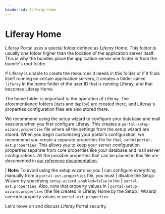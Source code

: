 ```yaml
---
header-id: liferay-home
---
```


# Liferay Home

Liferay Portal uses a special folder defined as *Liferay Home*. This folder is
usually one folder higher than the location of the application server itself.
This is why the bundles place the application server one folder in from the
bundle's root folder.

If Liferay is unable to create the resources it needs in this folder or if it
finds itself running on certain application servers, it creates a folder called
`liferay` in the home folder of the user ID that is running Liferay, and that
becomes Liferay Home.

The home folder is important to the operation of Liferay. The aforementioned
folders (`data` and `deploy`) are created there, and Liferay's properties
configuration files are also stored there. 

We recommend using the setup wizard to configure your database and mail sessions
when you first configure Liferay. This creates a
`portal-setup-wizard.properties` file where all the settings from the setup
wizard are stored. When you begin customizing your portal's configuration, we
recommend you create a separate properties file for that, called
`portal-ext.properties`. This allows you to keep your server configuration
properties separate from core properties like your database and mail server
configurations.  All the possible properties that can
be placed in this file are documented in [our reference documentation](http://docs.liferay.com/portal/6.2/propertiesdoc). 

| **Note:** To avoid using the setup wizard so you
| can configure everything manually from a `portal-ext.properties` file, you must
| disable the Setup Wizard by specifying `setup.wizard.enabled=false` in the
| `portal-ext.properties`. Also, note that property values in
| `portal-setup-wizard.properties` (the file created in Liferay Home by the Setup
| Wizard) override property values in `portal-ext.properties`.

Let's move on and discuss Liferay Portal security.
